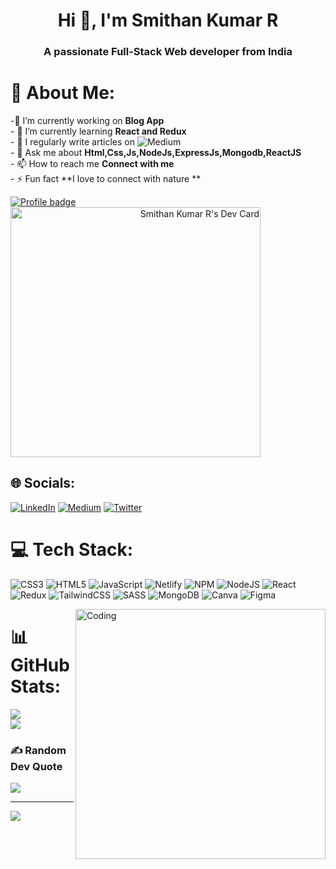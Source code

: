<h1 align="center">Hi 👋, I'm Smithan Kumar R</h1>
<h3 align="center">A passionate Full-Stack Web developer from India</h3>

# 💫 About Me:
-🔭 I’m currently working on **Blog App**<br>- 🌱 I’m currently learning **React and Redux**<br>- 📝 I regularly write articles on ![Medium](https://medium.com/@smithankumarr)<br>- 💬 Ask me about **Html,Css,Js,NodeJs,ExpressJs,Mongodb,ReactJS**<br>- 📫 How to reach me **Connect with me**<br>- ⚡ Fun fact **I love to connect with nature **

[![Profile badge](https://www.codewars.com/users/Smithan_kumar_r/badges/large)](https://www.codewars.com/users/Smithan_kumar_r)
<a  align="right" href="https://app.daily.dev/SmithanKumar"><img src="https://api.daily.dev/devcards/4ac636e0b6f74e43b5105d6c23b0f657.png?r=noc" width="400" alt="Smithan Kumar R's Dev Card"/></a>

## 🌐 Socials:
[![LinkedIn](https://img.shields.io/badge/LinkedIn-%230077B5.svg?logo=linkedin&logoColor=white)](https://linkedin.com/in/@smithankumarr) [![Medium](https://img.shields.io/badge/Medium-12100E?logo=medium&logoColor=white)](https://medium.com/@@smithankumarr) [![Twitter](https://img.shields.io/badge/Twitter-%231DA1F2.svg?logo=Twitter&logoColor=white)](https://twitter.com/@Smithankumarr) 

# 💻 Tech Stack:
![CSS3](https://img.shields.io/badge/css3-%231572B6.svg?style=plastic&logo=css3&logoColor=white) ![HTML5](https://img.shields.io/badge/html5-%23E34F26.svg?style=plastic&logo=html5&logoColor=white) ![JavaScript](https://img.shields.io/badge/javascript-%23323330.svg?style=plastic&logo=javascript&logoColor=%23F7DF1E) ![Netlify](https://img.shields.io/badge/netlify-%23000000.svg?style=plastic&logo=netlify&logoColor=#00C7B7) ![NPM](https://img.shields.io/badge/NPM-%23000000.svg?style=plastic&logo=npm&logoColor=white) ![NodeJS](https://img.shields.io/badge/node.js-6DA55F?style=plastic&logo=node.js&logoColor=white) ![React](https://img.shields.io/badge/react-%2320232a.svg?style=plastic&logo=react&logoColor=%2361DAFB) ![Redux](https://img.shields.io/badge/redux-%23593d88.svg?style=plastic&logo=redux&logoColor=white) ![TailwindCSS](https://img.shields.io/badge/tailwindcss-%2338B2AC.svg?style=plastic&logo=tailwind-css&logoColor=white) ![SASS](https://img.shields.io/badge/SASS-hotpink.svg?style=plastic&logo=SASS&logoColor=white) ![MongoDB](https://img.shields.io/badge/MongoDB-%234ea94b.svg?style=plastic&logo=mongodb&logoColor=white) ![Canva](https://img.shields.io/badge/Canva-%2300C4CC.svg?style=plastic&logo=Canva&logoColor=white) 	![Figma](https://img.shields.io/badge/figma-%23F24E1E.svg?style=plastic&logo=figma&logoColor=white)

<img align="right" alt="Coding" width="400" src="https://media.giphy.com/media/qgQUggAC3Pfv687qPC/giphy.gif">

# 📊 GitHub Stats:
![](https://github-readme-stats.vercel.app/api?username=SmithanKumarR&theme=dark&hide_border=false&include_all_commits=true&count_private=true)<br/>
![](https://github-readme-streak-stats.herokuapp.com/?user=SmithanKumarR&theme=dark&hide_border=false)<br/>

### ✍️ Random Dev Quote
![](https://quotes-github-readme.vercel.app/api?type=horizontal&theme=radical)

---
[![](https://visitcount.itsvg.in/api?id=SmithanKumarR&icon=0&color=5)](https://visitcount.itsvg.in)
